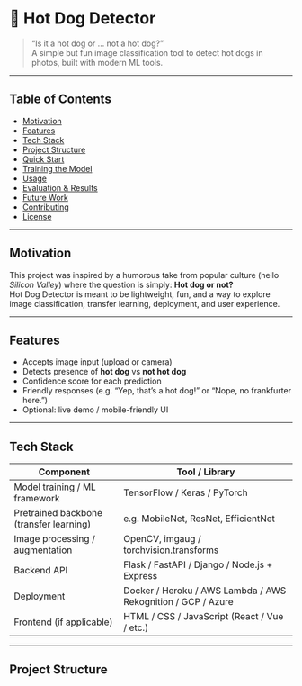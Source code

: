 # 🐶 Hot Dog Detector

> “Is it a hot dog or … not a hot dog?”  
> A simple but fun image classification tool to detect hot dogs in photos, built with modern ML tools.

---

## Table of Contents

- [Motivation](#motivation)  
- [Features](#features)  
- [Tech Stack](#tech-stack)  
- [Project Structure](#project-structure)  
- [Quick Start](#quick-start)  
- [Training the Model](#training-the-model)  
- [Usage](#usage)  
- [Evaluation & Results](#evaluation--results)  
- [Future Work](#future-work)  
- [Contributing](#contributing)  
- [License](#license)

---

## Motivation

This project was inspired by a humorous take from popular culture (hello *Silicon Valley*) where the question is simply: **Hot dog or not?**  
Hot Dog Detector is meant to be lightweight, fun, and a way to explore image classification, transfer learning, deployment, and user experience.

---

## Features

- Accepts image input (upload or camera)  
- Detects presence of **hot dog** vs **not hot dog**  
- Confidence score for each prediction  
- Friendly responses (e.g. “Yep, that’s a hot dog!” or “Nope, no frankfurter here.”)  
- Optional: live demo / mobile-friendly UI  

---

## Tech Stack

| Component | Tool / Library |
|-----------|----------------|
| Model training / ML framework | TensorFlow / Keras / PyTorch |
| Pretrained backbone (transfer learning) | e.g. MobileNet, ResNet, EfficientNet |
| Image processing / augmentation | OpenCV, imgaug / torchvision.transforms |
| Backend API | Flask / FastAPI / Django / Node.js + Express |
| Deployment | Docker / Heroku / AWS Lambda / AWS Rekognition / GCP / Azure |
| Frontend (if applicable) | HTML / CSS / JavaScript (React / Vue / etc.) |

---

## Project Structure

